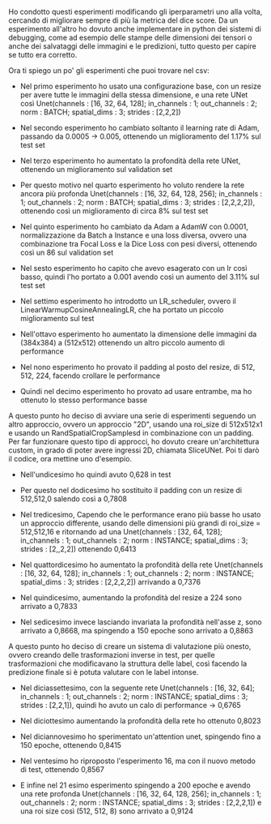 Ho condotto questi esperimenti modificando gli iperparametri uno alla volta, cercando di migliorare sempre di più la metrica del dice score. Da un esperimento all'altro ho dovuto anche implementare in python dei sistemi di debugging, come ad esempio delle stampe delle dimensioni dei tensori o anche dei salvataggi delle immagini e le predizioni, tutto questo per capire se tutto era corretto.

Ora ti spiego un po' gli esperimenti che puoi trovare nel csv:

- Nel primo esperimento ho usato una configurazione base, con un resize per avere tutte le immagini della stessa dimensione, e una rete UNet così Unet(channels : [16, 32, 64, 128]; in_channels : 1; out_channels : 2; norm : BATCH; spatial_dims : 3; strides : [2,2,2])

- Nel secondo esperimento ho cambiato soltanto il learning rate di Adam, passando da 0.0005 -> 0.005, ottenendo un miglioramento del 1.17% sul test set

- Nel terzo esperimento ho aumentato la profondità della rete UNet, ottenendo un miglioramento sul validation set

- Per questo motivo nel quarto esperimento ho voluto rendere la rete ancora più profonda Unet(channels : [16, 32, 64, 128, 256]; in_channels : 1; out_channels : 2; norm : BATCH; spatial_dims : 3; strides : [2,2,2,2]), ottenendo così un miglioramento di circa 8% sul test set

- Nel quinto esperimento ho cambiato da Adam a AdamW con 0.0001, normalizzazione da Batch a Instance e una loss diversa, ovvero una combinazione tra Focal Loss e la Dice Loss con pesi diversi, ottenendo così un 86 sul validation set

- Nel sesto esperimento ho capito che avevo esagerato con un lr così basso, quindi l'ho portato a 0.001 avendo così un aumento del 3.11% sul test set

- Nel settimo esperimento ho introdotto un LR_scheduler, ovvero il LinearWarmupCosineAnnealingLR, che ha portato un piccolo miglioramento sul test

- Nell'ottavo esperimento ho aumentato la dimensione delle immagini da (384x384) a (512x512) ottenendo un altro piccolo aumento di performance

- Nel nono esperimento ho provato il padding al posto del resize, di 512, 512, 224, facendo crollare le performance

- Quindi nel decimo esperimento ho provato ad usare entrambe, ma ho ottenuto lo stesso performance basse


A questo punto ho deciso di avviare una serie di esperimenti seguendo un altro approccio, ovvero un approccio "2D", usando una roi_size di 512x512x1 e usando un RandSpatialCropSamplesd in combinazione con un padding. Per far funzionare questo tipo di approcci, ho dovuto creare un'architettura custom, in grado di poter avere ingressi 2D, chiamata SliceUNet. Poi ti darò il codice, ora mettine uno d'esempio.


- Nell'undicesimo ho quindi avuto 0,628 in test

- Per questo nel dodicesimo ho sostituito il padding con un resize di 512,512,0 salendo così a 0,7808

- Nel tredicesimo, Capendo che le performance erano più basse ho usato un approccio differente, usando delle dimensioni più grandi di roi_size = 512,512,16 e ritornando ad una Unet(channels : [32, 64, 128]; in_channels : 1; out_channels : 2; norm : INSTANCE; spatial_dims : 3; strides : [2,,2,2]) ottenendo 0,6413

- Nel quattordicesimo ho aumentato la profondità della rete Unet(channels : [16, 32, 64, 128]; in_channels : 1; out_channels : 2; norm : INSTANCE; spatial_dims : 3; strides : [2,2,2,2]) arrivando a 0,7376

- Nel quindicesimo, aumentando la profondità del resize a 224 sono arrivato a 0,7833

- Nel sedicesimo invece lasciando invariata la profondità nell'asse z, sono arrivato a 0,8668, ma spingendo a 150 epoche sono arrivato a 0,8863

A questo punto ho deciso di creare un sistema di valutazione più onesto, ovvero creando delle trasformazioni inverse in test, per quelle trasformazioni che modificavano la struttura delle label, così facendo la predizione finale si è potuta valutare con le label intonse.

- Nel diciassettesimo, con la seguente rete Unet(channels : [16, 32, 64]; in_channels : 1; out_channels : 2; norm : INSTANCE; spatial_dims : 3; strides : [2,2,1]), quindi ho avuto un calo di performance -> 0,6765


- Nel diciottesimo aumentando la profondità della rete ho ottenuto 0,8023

- Nel diciannovesimo ho sperimentato un'attention unet, spingendo fino a 150 epoche, ottenendo 0,8415

- Nel ventesimo ho riproposto l'esperimento 16, ma con il nuovo metodo di test, ottenendo 0,8567

- E infine nel 21 esimo esperimento spingendo a 200 epoche e avendo una rete profonda Unet(channels : [16, 32, 64, 128, 256]; in_channels : 1; out_channels : 2; norm : INSTANCE; spatial_dims : 3; strides : [2,2,2,1]) e una roi size così (512, 512, 8) sono arrivato a 0,9124